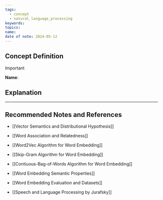 ```yaml
---
tags:
  - concept
  - natural_language_processing
keywords: 
topics: 
name: 
date of note: 2024-05-12
---
```


## Concept Definition

>[!important]
>**Name**: 



## Explanation





-----------
##  Recommended Notes and References


- [[Vector Semantics and Distributional Hypothesis]]
- [[Word Association and Relatedness]]

- [[Word2Vec Algorithm for Word Embedding]]
- [[Skip-Gram Algorithm for Word Embedding]]
- [[Contiuous-Bag-of-Words Algorithm for Word Embedding]]

- [[Word Embedding Semantic Properties]]
- [[Word Embedding Evaluation and Datasets]]


- [[Speech and Language Processing by Jurafsky]] 